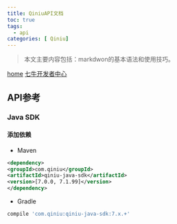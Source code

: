 ```yaml
---
title: QiniuAPI文档
toc: true
tags:
  - api
categories: [ Qiniu]
---
```


> 本文主要内容包括：markdwon的基本语法和使用技巧。  

<!--more-->

[home](http://www.qiniu.com/)
[七牛开发者中心](http://developer.qiniu.com/)

## API参考

### Java SDK

#### 添加依赖
- Maven
``` xml
<dependency>
<groupId>com.qiniu</groupId>
<artifactId>qiniu-java-sdk</artifactId>
<version>[7.0.0, 7.1.99]</version>
</dependency>
```
- Gradle
``` groovy
compile 'com.qiniu:qiniu-java-sdk:7.x.+'
```

